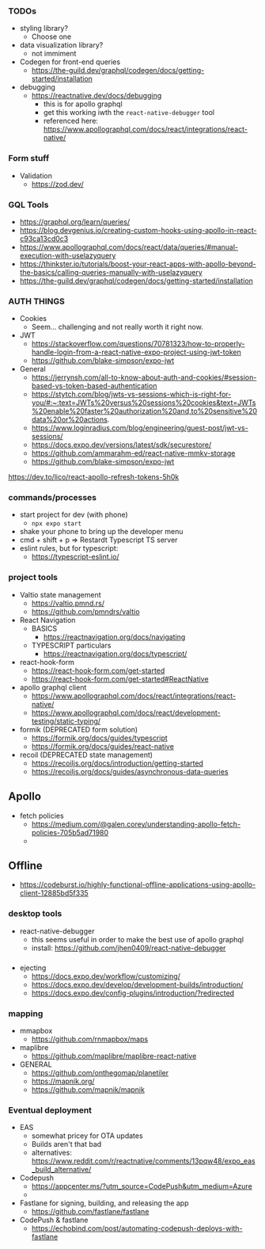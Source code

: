 ### TODOs
- styling library?
  - Choose one
- data visualization library?
  - not immiment
- Codegen for front-end queries
  - https://the-guild.dev/graphql/codegen/docs/getting-started/installation
- debugging
  - https://reactnative.dev/docs/debugging
    - this is for apollo graphql
    - get this working iwth the `react-native-debugger` tool
    - referenced here: https://www.apollographql.com/docs/react/integrations/react-native/

### Form stuff
- Validation
  - https://zod.dev/

### GQL Tools
- https://graphql.org/learn/queries/
- https://blog.devgenius.io/creating-custom-hooks-using-apollo-in-react-c93ca13cd0c3
- https://www.apollographql.com/docs/react/data/queries/#manual-execution-with-uselazyquery
- https://thinkster.io/tutorials/boost-your-react-apps-with-apollo-beyond-the-basics/calling-queries-manually-with-uselazyquery
- https://the-guild.dev/graphql/codegen/docs/getting-started/installation

### AUTH THINGS
- Cookies
  - Seem... challenging and not really worth it right now.
- JWT
  - https://stackoverflow.com/questions/70781323/how-to-properly-handle-login-from-a-react-native-expo-project-using-jwt-token
  - https://github.com/blake-simpson/expo-jwt
- General
  - https://jerrynsh.com/all-to-know-about-auth-and-cookies/#session-based-vs-token-based-authentication
  - https://stytch.com/blog/jwts-vs-sessions-which-is-right-for-you/#:~:text=JWTs%20versus%20sessions%20cookies&text=JWTs%20enable%20faster%20authorization%20and,to%20sensitive%20data%20or%20actions.
  - https://www.loginradius.com/blog/engineering/guest-post/jwt-vs-sessions/
  - https://docs.expo.dev/versions/latest/sdk/securestore/
  - https://github.com/ammarahm-ed/react-native-mmkv-storage
  - https://github.com/blake-simpson/expo-jwt

https://dev.to/lico/react-apollo-refresh-tokens-5h0k

### commands/processes
- start project for dev (with phone)
  - `npx expo start`
- shake your phone to bring up the developer menu
- cmd + shift + p => Restardt Typescript TS server
- eslint rules, but for typescript:
  - https://typescript-eslint.io/

### project tools
- Valtio state management
  - https://valtio.pmnd.rs/
  - https://github.com/pmndrs/valtio
- React Navigation
  - BASICS
    - https://reactnavigation.org/docs/navigating
  - TYPESCRIPT particulars
    - https://reactnavigation.org/docs/typescript/
- react-hook-form
  - https://react-hook-form.com/get-started
  - https://react-hook-form.com/get-started#ReactNative
- apollo graphql client
  - https://www.apollographql.com/docs/react/integrations/react-native/
  - https://www.apollographql.com/docs/react/development-testing/static-typing/
- formik (DEPRECATED form solution)
  - https://formik.org/docs/guides/typescript
  - https://formik.org/docs/guides/react-native 
- recoil (DEPRECATED state management)
  - https://recoiljs.org/docs/introduction/getting-started
  - https://recoiljs.org/docs/guides/asynchronous-data-queries

## Apollo
- fetch policies
  - https://medium.com/@galen.corey/understanding-apollo-fetch-policies-705b5ad71980
  - 
## Offline
- https://codeburst.io/highly-functional-offline-applications-using-apollo-client-12885bd5f335

### desktop tools
- react-native-debugger
  - this seems useful in order to make the best use of apollo graphql
  - install: https://github.com/jhen0409/react-native-debugger

###
- ejecting
  - https://docs.expo.dev/workflow/customizing/
  - https://docs.expo.dev/develop/development-builds/introduction/
  - https://docs.expo.dev/config-plugins/introduction/?redirected
### mapping
- mmapbox
  - https://github.com/rnmapbox/maps
- maplibre
  - https://github.com/maplibre/maplibre-react-native
- GENERAL
  - https://github.com/onthegomap/planetiler
  - https://mapnik.org/
  - https://github.com/mapnik/mapnik

### Eventual deployment
- EAS
  - somewhat pricey for OTA updates
  - Builds aren't that bad
  - alternatives: https://www.reddit.com/r/reactnative/comments/13pqw48/expo_eas_build_alternative/
- Codepush
  - https://appcenter.ms/?utm_source=CodePush&utm_medium=Azure
  - 
- Fastlane for signing, building, and releasing the app
  - https://github.com/fastlane/fastlane
- CodePush & fastlane
  - https://echobind.com/post/automating-codepush-deploys-with-fastlane